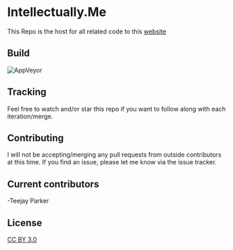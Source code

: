 # Intellectually.Me

This Repo is the host for all related code to this [website](http://www.intellectually.me)

## Build

![AppVeyor](https://img.shields.io/appveyor/ci/TeejayParker/TeejayParker.github.io.svg?style=flat-square)

## Tracking

Feel free to watch and/or star this repo if you want to follow along with each iteration/merge.

## Contributing

I will not be accepting/merging any pull requests from outside contributors at this time.  If you find an issue, please let me know via the issue tracker.

## Current contributors

-Teejay Parker

## License

[CC BY 3.0](https://creativecommons.org/licenses/by/3.0/)
